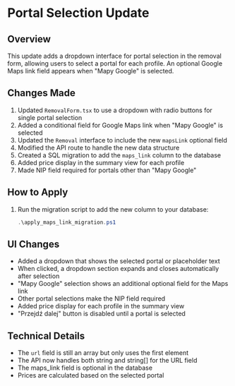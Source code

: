 # Portal Selection Update

## Overview
This update adds a dropdown interface for portal selection in the removal form, allowing users to select a portal for each profile. An optional Google Maps link field appears when "Mapy Google" is selected.

## Changes Made
1. Updated `RemovalForm.tsx` to use a dropdown with radio buttons for single portal selection
2. Added a conditional field for Google Maps link when "Mapy Google" is selected
3. Updated the `Removal` interface to include the new `mapsLink` optional field
4. Modified the API route to handle the new data structure
5. Created a SQL migration to add the `maps_link` column to the database
6. Added price display in the summary view for each profile
7. Made NIP field required for portals other than "Mapy Google"

## How to Apply
1. Run the migration script to add the new column to your database:
   ```powershell
   .\apply_maps_link_migration.ps1
   ```

## UI Changes
- Added a dropdown that shows the selected portal or placeholder text
- When clicked, a dropdown section expands and closes automatically after selection
- "Mapy Google" selection shows an additional optional field for the Maps link
- Other portal selections make the NIP field required
- Added price display for each profile in the summary view
- "Przejdź dalej" button is disabled until a portal is selected

## Technical Details
- The `url` field is still an array but only uses the first element
- The API now handles both string and string[] for the URL field
- The maps_link field is optional in the database
- Prices are calculated based on the selected portal
